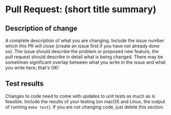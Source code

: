 # Pull Request: (short title summary)

## Description of change

A complete description of what you are changing. Include the issue number which
this PR will close (create an issue first if you have not already done so). The
issue should describe the problem or proposed new feature, the pull request
should describe in detail what is being changed. There may be sometimes
significant overlap between what you write in the issue and what you write here;
that's OK!

## Test results

Changes to code need to come with updates to unit tests as much as is feasible.
Include the results of your testing (on macOS and Linux, the output of running
`make test`). If you are not changing code, just delete this section.
